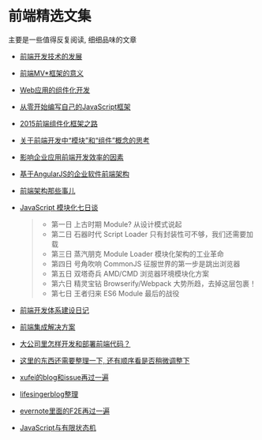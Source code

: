 # 前端精选文集

主要是一些值得反复阅读, 细细品味的文章

* [前端开发技术的发展](https://github.com/xufei/blog/blob/master/posts/2013-01-14-%E5%89%8D%E7%AB%AF%E5%BC%80%E5%8F%91%E6%8A%80%E6%9C%AF%E7%9A%84%E5%8F%91%E5%B1%95.md)
* [前端MV*框架的意义](https://github.com/xufei/blog/blob/master/posts/2013-10-22-%E5%89%8D%E7%AB%AFMV%E2%98%86%E6%A1%86%E6%9E%B6%E7%9A%84%E6%84%8F%E4%B9%89.md)
* [Web应用的组件化开发](https://github.com/xufei/blog/blob/master/posts/2013-11-20-Web%E5%BA%94%E7%94%A8%E7%9A%84%E7%BB%84%E4%BB%B6%E5%8C%96%E5%BC%80%E5%8F%91%EF%BC%88%E4%B8%80%EF%BC%89.md)
* [从零开始编写自己的JavaScript框架](https://github.com/xufei/blog/blob/master/posts/2013-07-01-%E4%BB%8E%E9%9B%B6%E5%BC%80%E5%A7%8B%E7%BC%96%E5%86%99%E8%87%AA%E5%B7%B1%E7%9A%84JavaScript%E6%A1%86%E6%9E%B6%EF%BC%88%E4%B8%80%EF%BC%89.md)
* [2015前端组件化框架之路](https://github.com/xufei/blog/issues/19)
* [关于前端开发中“模块”和“组件”概念的思考](https://github.com/hax/hax.github.com/issues/21)
* [影响企业应用前端开发效率的因素](https://github.com/xufei/blog/blob/master/posts/2014-01-06-%E5%BD%B1%E5%93%8D%E4%BC%81%E4%B8%9A%E5%BA%94%E7%94%A8%E5%89%8D%E7%AB%AF%E5%BC%80%E5%8F%91%E6%95%88%E7%8E%87%E7%9A%84%E5%9B%A0%E7%B4%A0.md)
* [基于AngularJS的企业软件前端架构](https://github.com/xufei/blog/blob/master/posts/2014-04-27-%E5%9F%BA%E4%BA%8EAngularJS%E7%9A%84%E4%BC%81%E4%B8%9A%E8%BD%AF%E4%BB%B6%E5%89%8D%E7%AB%AF%E6%9E%B6%E6%9E%84.md)
* [前端架构那些事儿](https://github.com/xufei/blog/blob/master/posts/2014-05-20-%E5%89%8D%E7%AB%AF%E6%9E%B6%E6%9E%84%E9%82%A3%E4%BA%9B%E4%BA%8B%E5%84%BF.md)
* [JavaScript 模块化七日谈](https://github.com/Huxpro/js-module-7day)

    > * 第一日 上古时期 Module? 从设计模式说起
    > * 第二日 石器时代 Script Loader 只有封装性可不够，我们还需要加载
    > * 第三日 蒸汽朋克 Module Loader 模块化架构的工业革命
    > * 第四日 号角吹响 CommonJS 征服世界的第一步是跳出浏览器
    > * 第五日 双塔奇兵 AMD/CMD 浏览器环境模块化方案
    > * 第六日 精灵宝钻 Browserify/Webpack 大势所趋，去掉这层包裹！
    > * 第七日 王者归来 ES6 Module 最后的战役
* [前端开发体系建设日记](https://github.com/fouber/blog/issues/2)
* [前端集成解决方案](https://github.com/fouber/blog/issues/1)
* [大公司里怎样开发和部署前端代码？](https://github.com/fouber/blog/issues/6)
* [这里的东西还需要整理一下, 还有顺序看是否稍微调整下](https://github.com/nimojs/blog/issues/18)
* [xufei的blog和issue再过一遍](https://github.com/xufei/blog/tree/master/posts)
* [lifesingerblog整理](https://github.com/lifesinger/lifesinger.github.com/issues/184)
* [evernote里面的F2E再过一遍]()
* [JavaScript与有限状态机](http://www.ruanyifeng.com/blog/2013/09/finite-state_machine_for_javascript.html)
